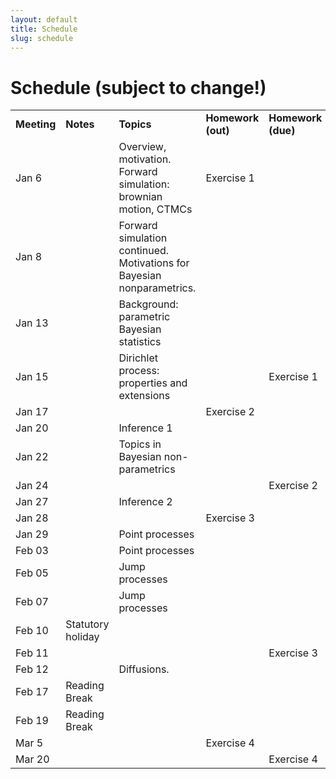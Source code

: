 ```yaml
---
layout: default
title: Schedule
slug: schedule
---
```


Schedule (subject to change!)
=============================


<table>  <tr>    <td><b>Meeting</b></td>    <td><b>Notes</b></td>    <td><b>Topics</b></td>    <td><b>Homework (out)</b></td>    <td><b>Homework (due)</b></td>  </tr>  <tr>    <td>Jan 6</td>    <td></td>    <td>Overview, motivation. Forward simulation: brownian motion, CTMCs</td>    <td>Exercise 1</td>    <td></td>  </tr>  <tr>    <td>Jan 8</td>    <td></td>    <td>Forward simulation continued. Motivations for Bayesian nonparametrics.</td>    <td></td>    <td></td>  </tr>  <tr>    <td>Jan 13</td>    <td></td>    <td>Background: parametric Bayesian statistics</td>    <td></td>    <td></td>  </tr>  <tr>    <td>Jan 15</td>    <td></td>    <td>Dirichlet process: properties and extensions</td>    <td></td>    <td>Exercise 1</td>  </tr>  <tr>    <td>Jan 17</td>    <td></td>    <td></td>    <td>Exercise 2</td>    <td></td>  </tr>  <tr>    <td>Jan 20</td>    <td></td>    <td>Inference 1</td>    <td></td>    <td></td>  </tr>  <tr>    <td>Jan 22</td>    <td></td>    <td>Topics in Bayesian non-parametrics</td>    <td></td>    <td></td>  </tr>  <tr>    <td>Jan 24</td>    <td></td>    <td></td>    <td></td>    <td>Exercise 2</td>  </tr>  <tr>    <td>Jan 27</td>    <td></td>    <td>Inference 2</td>    <td></td>    <td></td>  </tr>  <tr>    <td>Jan 28</td>    <td></td>    <td></td>    <td>Exercise 3</td>    <td></td>  </tr>  <tr>    <td>Jan 29</td>    <td></td>    <td>Point processes</td>    <td></td>    <td></td>  </tr>  <tr>    <td>Feb 03</td>    <td></td>    <td>Point processes</td>    <td></td>    <td></td>  </tr>  <tr>    <td>Feb 05</td>    <td></td>    <td>Jump processes</td>    <td></td>    <td></td>  </tr>  <tr>    <td>Feb 07</td>    <td></td>    <td>Jump processes</td>    <td></td>    <td></td>  </tr>  <tr>    <td>Feb 10</td>    <td>Statutory holiday</td>    <td></td>    <td></td>    <td></td>  </tr>  <tr>    <td>Feb 11</td>    <td></td>    <td></td>    <td></td>    <td>Exercise 3</td>  </tr>  <tr>    <td>Feb 12</td>    <td></td>    <td>Diffusions. </td>    <td></td>    <td></td>  </tr>  <tr>    <td>Feb 17</td>    <td>Reading Break</td>    <td></td>    <td></td>    <td></td>  </tr>  <tr>    <td>Feb 19</td>    <td>Reading Break</td>    <td></td>    <td> </td>    <td></td>  </tr>  <tr>    <td>Mar 5</td>    <td></td>    <td></td>    <td>Exercise 4</td>    <td></td>  </tr>  <tr>    <td>Mar 20</td>    <td></td>    <td></td>    <td></td>    <td>Exercise 4</td>  </tr><!-- schedule --></table>

